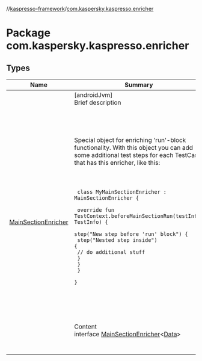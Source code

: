 //[kaspresso-framework](../index.md)/[com.kaspersky.kaspresso.enricher](index.md)



# Package com.kaspersky.kaspresso.enricher  


## Types  
  
|  Name|  Summary| 
|---|---|
| [MainSectionEnricher](-main-section-enricher/index.md)| [androidJvm]  <br>Brief description  <br><br><br><br><br>Special object for enriching 'run'-block functionality. With this object you can add some additional test steps for each TestCase, that has this enricher, like this:<br><br><br><br><code> class MyMainSectionEnricher : MainSectionEnricher<TestCaseData> {<br><br>    override fun TestContext<TestCaseData>.beforeMainSectionRun(testInfo: TestInfo) {<br>        step("New step before 'run' block") {<br>            step("Nested step inside") {<br>                // do additional stuff<br>            }<br>        }<br>    }<br><br>} </code><br><br><br><br>  <br>Content  <br>interface [MainSectionEnricher](-main-section-enricher/index.md)<[Data](-main-section-enricher/index.md)>  <br><br><br>

